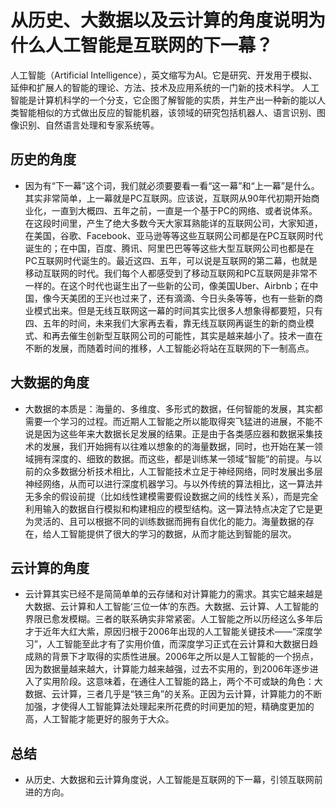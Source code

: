 
从历史、大数据以及云计算的角度说明为什么人工智能是互联网的下一幕？
========================================================
人工智能（Artificial Intelligence），英文缩写为AI。它是研究、开发用于模拟、延伸和扩展人的智能的理论、方法、技术及应用系统的一门新的技术科学。 人工智能是计算机科学的一个分支，它企图了解智能的实质，并生产出一种新的能以人类智能相似的方式做出反应的智能机器，该领域的研究包括机器人、语言识别、图像识别、自然语言处理和专家系统等。

历史的角度
--------
* 因为有“下一幕”这个词，我们就必须要要看一看“这一幕”和“上一幕”是什么。其实非常简单，上一幕就是PC互联网。应该说，互联网从90年代初期开始商业化，一直到大概四、五年之前，一直是一个基于PC的网络、或者说体系。在这段时间里，产生了绝大多数今天大家耳熟能详的互联网公司，大家知道，在美国，谷歌、Facebook、亚马逊等等这些互联网公司都是在PC互联网时代诞生的；在中国，百度、腾讯、阿里巴巴等等这些大型互联网公司也都是在PC互联网时代诞生的。最近这四、五年，可以说是互联网的第二幕，也就是移动互联网的时代。我们每个人都感受到了移动互联网和PC互联网是非常不一样的。在这个时代也诞生出了一些新的公司，像美国Uber、Airbnb；在中国，像今天美团的王兴也过来了，还有滴滴、今日头条等等，也有一些新的商业模式出来。但是无线互联网这一幕的时间其实比很多人想象得都要短，只有四、五年的时间，未来我们大家再去看，靠无线互联网再诞生的新的商业模式、和再去催生创新型互联网公司的可能性，其实是越来越小了。技术一直在不断的发展，而随着时间的推移，人工智能必将站在互联网的下一制高点。

大数据的角度
-----------
* 大数据的本质是：海量的、多维度、多形式的数据，任何智能的发展，其实都需要一个学习的过程。而近期人工智能之所以能取得突飞猛进的进展，不能不说是因为这些年来大数据长足发展的结果。正是由于各类感应器和数据采集技术的发展，我们开始拥有以往难以想象的的海量数据，同时，也开始在某一领域拥有深度的、细致的数据。而这些，都是训练某一领域“智能”的前提。与以前的众多数据分析技术相比，人工智能技术立足于神经网络，同时发展出多层神经网络，从而可以进行深度机器学习。与以外传统的算法相比，这一算法并无多余的假设前提（比如线性建模需要假设数据之间的线性关系），而是完全利用输入的数据自行模拟和构建相应的模型结构。这一算法特点决定了它是更为灵活的、且可以根据不同的训练数据而拥有自优化的能力。海量数据的存在，给人工智能提供了很大的学习的数据，从而才能达到智能的层次。


云计算的角度
----------

* 云计算其实已经不是简简单单的云存储和对计算能力的需求。其实它越来越是大数据、云计算和人工智能‘三位一体’的东西。大数据、云计算、人工智能的界限已愈发模糊。三者的联系确实非常紧密。人工智能之所以历经这么多年后才于近年大红大紫，原因归根于2006年出现的人工智能关键技术——“深度学习”，人工智能至此才有了实用价值，而深度学习正式在云计算和大数据日趋成熟的背景下才取得的实质性进展。2006年之所以是人工智能的一个拐点，因为数据量越来越大，计算能力越来越强，过去不实用的，到2006年逐步进入了实用阶段。这意味着，在通往人工智能的路上，两个不可或缺的角色：大数据、云计算，三者几乎是“铁三角”的关系。正因为云计算，计算能力的不断加强，才使得人工智能算法处理起来所花费的时间更加的短，精确度更加的高，人工智能才能更好的服务于大众。

总结
----
* 从历史、大数据和云计算角度说，人工智能是互联网的下一幕，引领互联网前进的方向。


